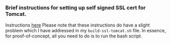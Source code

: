### Brief instructions for setting up self signed SSL cert for Tomcat.

Instructions [here](http://devtidbits.com/2015/05/09/create-self-signed-certificates-for-https-with-apache-tomcat/)
Please note that these instructions do have a slight problem which I have addressed in my `build-ssl-tomcat.sh` file.
In essence, for proof-of-concept, all you need to do is to run the bash script.